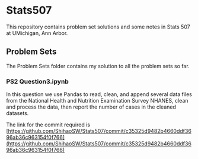 # Stats507
This repository contains problem set solutions and some notes in Stats 507 at UMichigan, Ann Arbor.

## Problem Sets
The Problem Sets folder contains my solution to all the problem sets so far.

### PS2 Question3.ipynb
In this question we use Pandas to read, clean, and append several data files from the National Health and Nutrition Examination Survey NHANES, clean and process the data, then report the number of cases in the cleaned datasets. 

The link for the commit required is [https://github.com/ShihaoSW/Stats507/commit/c35325d9482b4660ddf3696ab36c963154f0f766](https://github.com/ShihaoSW/Stats507/commit/c35325d9482b4660ddf3696ab36c963154f0f766)
